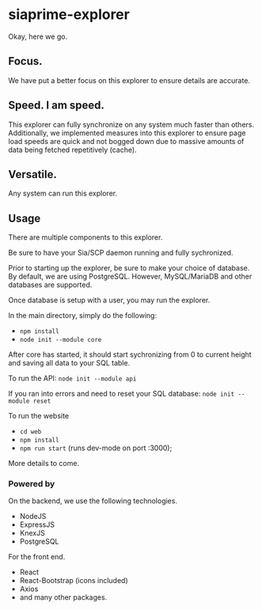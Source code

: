 # siaprime-explorer

Okay, here we go.

## Focus.
We have put a better focus on this explorer to ensure details are accurate.

## Speed. I am speed.
This explorer can fully synchronize on any system much faster than others. Additionally, we implemented measures into this explorer to ensure page load speeds are quick and not bogged down due to massive amounts of data being fetched repetitively (cache). 

## Versatile.
Any system can run this explorer.

## Usage
There are multiple components to this explorer. 

Be sure to have your Sia/SCP daemon running and fully sychronized. 

Prior to starting up the explorer, be sure to make your choice of database. By default, we are using PostgreSQL. However, MySQL/MariaDB and other databases are supported. 

Once database is setup with a user, you may run the explorer.

In the main directory, simply do the following:
* `npm install`
* `node init --module core`

After core has started, it should start sychronizing from 0 to current height and saving all data to your SQL table. 

To run the API: `node init --module api`

If you ran into errors and need to reset your SQL database: `node init --module reset`

To run the website
* `cd web`
* `npm install`
* `npm run start` (runs dev-mode on port :3000);

More details to come.

### Powered by
On the backend, we use the following technologies.
* NodeJS
* ExpressJS
* KnexJS
* PostgreSQL

For the front end.
* React
* React-Bootstrap (icons included)
* Axios 
* and many other packages.